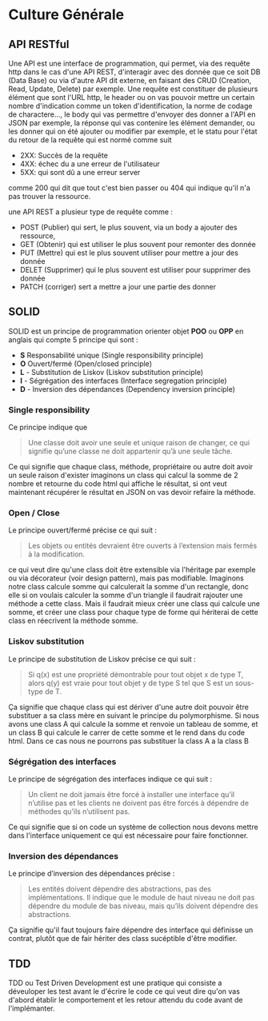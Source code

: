 # Culture Générale

## API RESTful

Une API est une interface de programmation, qui permet, via des requête http dans le cas d'une API REST, d'interagir avec des donnée que ce soit DB (Data Base) ou via d'autre API dit externe, en faisant des CRUD (Creation, Read, Update, Delete) par exemple.  Une requête est constituer de plusieurs élément que sont l'URL http, le header ou on vas pouvoir mettre un certain nombre d'indication comme un token d'identification, la norme de codage de charactere..., le body qui vas permettre d'envoyer des donner a l'API en JSON par exemple, la réponse qui vas contenire les élément demander, ou les donner qui on été ajouter ou modifier par exemple, et le statu pour l'état du retour de la requête qui est normé comme suit 

- 2XX: Succès de la requête
- 4XX: échec du a une erreur de l'utilisateur  
- 5XX: qui sont dû a une erreur server

comme 200 qui dit que tout c'est bien passer ou 404 qui indique qu'il n'a pas trouver la ressource.

une API REST a plusieur type de requête comme :

- POST (Publier) qui sert, le plus souvent, via un body a ajouter des ressource,
- GET (Obtenir) qui est utiliser le plus souvent pour remonter des donnée
- PUT (Mettre) qui est le plus souvent utiliser pour mettre a jour des donnée 
- DELET (Supprimer) qui le plus souvent est utiliser pour supprimer des donnée
- PATCH (corriger) sert a mettre a jour une partie des donner

## SOLID

SOLID est un principe de programmation orienter objet **POO** ou **OPP**  en anglais qui compte 5 principe qui sont : 

- **S**  Responsabilité unique (Single responsibility principle)
- **O**   Ouvert/fermé (Open/closed principle)
- **L**  - Substitution de Liskov (Liskov substitution principle)
- **I**  - Ségrégation des interfaces (Interface segregation principle)
- **D**  - Inversion des dépendances (Dependency inversion principle)

### Single responsibility

Ce principe indique que  

> Une classe doit avoir une seule et unique raison de changer, ce qui signifie qu’une classe ne doit appartenir qu’à une seule tâche.

Ce qui signifie que chaque class, méthode, propriétaire ou autre doit avoir un seule raison d'exister
imaginons un class qui calcul la somme de 2 nombre et retourne du code html qui affiche le résultat, si ont veut maintenant récupérer le résultat en JSON on vas devoir refaire la méthode.

### Open / Close

Le principe ouvert/fermé précise ce qui suit :

> Les objets ou entités devraient être ouverts à l’extension mais fermés à la modification.

ce qui veut dire qu'une class doit être extensible via l'héritage par exemple ou via décorateur (voir design pattern), mais pas modifiable. Imaginons notre class calcule somme qui calculerait la somme d'un rectangle, donc elle si on voulais calculer la somme d'un triangle il faudrait rajouter une méthode a cette class. Mais il faudrait mieux créer une class qui calcule une somme, et créer une class pour chaque type de forme qui hériterai de cette class en réecrivent la méthode somme.

### Liskov substitution

Le principe de substitution de Liskov précise ce qui suit :

> Si q(x) est une propriété démontrable pour tout objet x de type T, alors q(y) est vraie pour tout objet y de type S tel que S est un sous-type de T.

Ça signifie que chaque class qui est dériver d'une autre doit pouvoir être substituer a sa class mère en suivant le principe du polymorphisme. Si nous avons une class A qui calcule la somme et renvoie un tableau de somme, et un class B qui calcule le carrer de cette somme et le rend dans du code html. Dans ce cas nous ne pourrons pas substituer la class A a la class B

### Ségrégation des interfaces

Le principe de ségrégation des interfaces indique ce qui suit :

>Un client ne doit jamais être forcé à installer une interface qu’il n’utilise pas et les clients ne doivent pas être forcés à dépendre de méthodes qu’ils n’utilisent pas.

Ce qui signifie que si on code un système de collection nous devons mettre dans l'interface uniquement ce qui est nécessaire pour faire fonctionner.

### Inversion des dépendances

Le principe d’inversion des dépendances précise :

> Les entités doivent dépendre des abstractions, pas des implémentations. Il indique que le module de haut niveau ne doit pas dépendre du module de bas niveau, mais qu’ils doivent dépendre des abstractions.

Ça signifie qu'il faut toujours faire dépendre des interface qui définisse un contrat, plutôt que de fair hériter des class sucéptible d'être modifier.

## TDD

TDD ou Test Driven Development est une pratique qui consiste a déveuloper les test avant le d'écrire le code ce qui veut dire qu'on vas d'abord établir le comportement et les retour attendu du code avant de l'implémanter.
